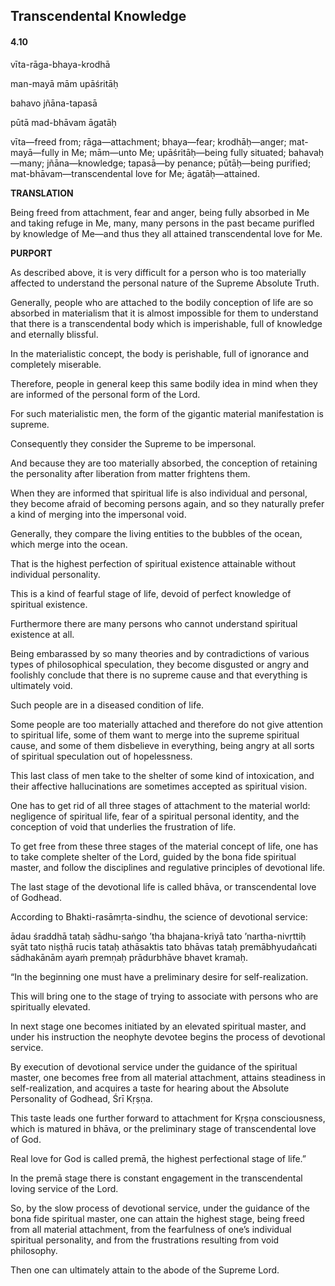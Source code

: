 <!--
.. title: Bg:ignorance:22/199
.. slug: bg-22-ignorance
.. date: 2019-08-14 03:48:37 UTC-04:00
.. tags: ignorance
.. category: bhagavad-gita
.. link:
.. description: ignorance
.. type: text
-->

## Transcendental Knowledge

#### 4.10

vīta-rāga-bhaya-krodhā

man-mayā mām upāśritāḥ

bahavo jñāna-tapasā

pūtā mad-bhāvam āgatāḥ

<!-- TEASER_END -->

vīta—freed from; rāga—attachment; bhaya—fear; krodhāḥ—anger; mat-mayā—fully in Me; mām—unto Me; upāśritāḥ—being fully situated; bahavaḥ—many; jñāna—knowledge; tapasā—by penance; pūtāḥ—being purified; mat-bhāvam—transcendental love for Me; āgatāḥ—attained.

**TRANSLATION**

Being freed from attachment, fear and anger, being fully absorbed in Me and taking refuge in Me, many, many persons in the past became purifled by knowledge of Me—and thus they all attained transcendental love for Me.

**PURPORT**

As described above, it is very difficult for a person who is too materially affected to understand the personal nature of the Supreme Absolute Truth.

Generally, people who are attached to the bodily conception of life are so absorbed in materialism that it is almost impossible for them to understand that there is a transcendental body which is imperishable, full of knowledge and eternally blissful.

In the materialistic concept, the body is perishable, full of ignorance and completely miserable.

Therefore, people in general keep this same bodily idea in mind when they are informed of the personal form of the Lord.

For such materialistic men, the form of the gigantic material manifestation is supreme.

Consequently they consider the Supreme to be impersonal.

And because they are too materially absorbed, the conception of retaining the personality after liberation from matter frightens them.

When they are informed that spiritual life is also individual and personal, they become afraid of becoming persons again, and so they naturally prefer a kind of merging into the impersonal void.

Generally, they compare the living entities to the bubbles of the ocean, which merge into the ocean.

That is the highest perfection of spiritual existence attainable without individual personality.

This is a kind of fearful stage of life, devoid of perfect knowledge of spiritual existence.

Furthermore there are many persons who cannot understand spiritual existence at all.

Being embarassed by so many theories and by contradictions of various types of philosophical speculation, they become disgusted or angry and foolishly conclude that there is no supreme cause and that everything is ultimately void.

Such people are in a diseased condition of life.

Some people are too materially attached and therefore do not give attention to spiritual life, some of them want to merge into the supreme spiritual cause, and some of them disbelieve in everything, being angry at all sorts of spiritual speculation out of hopelessness.

This last class of men take to the shelter of some kind of intoxication, and their affective hallucinations are sometimes accepted as spiritual vision.

One has to get rid of all three stages of attachment to the material world: negligence of spiritual life, fear of a spiritual personal identity, and the conception of void that underlies the frustration of life.

To get free from these three stages of the material concept of life, one has to take complete shelter of the Lord, guided by the bona fide spiritual master, and follow the disciplines and regulative principles of devotional life.

The last stage of the devotional life is called bhāva, or transcendental love of Godhead.

According to Bhakti-rasāmṛta-sindhu, the science of devotional service:

ādau śraddhā tataḥ sādhu-saṅgo ’tha bhajana-kriyā tato ’nartha-nivṛttiḥ syāt tato niṣṭhā rucis tataḥ athāsaktis tato bhāvas tataḥ premābhyudañcati sādhakānām ayaṁ premṇaḥ prādurbhāve bhavet kramaḥ.

“In the beginning one must have a preliminary desire for self-realization.

This will bring one to the stage of trying to associate with persons who are spiritually elevated.

In next stage one becomes initiated by an elevated spiritual master, and under his instruction the neophyte devotee begins the process of devotional service.

By execution of devotional service under the guidance of the spiritual master, one becomes free from all material attachment, attains steadiness in self-realization, and acquires a taste for hearing about the Absolute Personality of Godhead, Śrī Kṛṣṇa.

This taste leads one further forward to attachment for Kṛṣṇa consciousness, which is matured in bhāva, or the preliminary stage of transcendental love of God.

Real love for God is called premā, the highest perfectional stage of life.”

In the premā stage there is constant engagement in the transcendental loving service of the Lord.

So, by the slow process of devotional service, under the guidance of the bona fide spiritual master, one can attain the highest stage, being freed from all material attachment, from the fearfulness of one’s individual spiritual personality, and from the frustrations resulting from void philosophy.

Then one can ultimately attain to the abode of the Supreme Lord.

